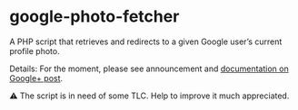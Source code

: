 google-photo-fetcher
====================

A PHP script that retrieves and redirects to a given Google user’s current profile photo.

Details: For the moment, please see announcement and [documentation on Google+ post](https://plus.google.com/+JensOMeiert/posts/1xzvr3Wp8KA).

⚠ The script is in need of some TLC. Help to improve it much appreciated.